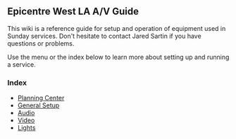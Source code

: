 ## Epicentre West LA A/V Guide

This wiki is a reference guide for setup and operation of equipment used in Sunday services. Don't hesitate to contact Jared Sartin if you have questions or problems.

Use the menu or the index below to learn more about setting up and running a service.

### Index
- [Planning Center](pages/planning-center.md)
- [General Setup](pages/general-setup.md)
- [Audio](pages/audio.md)
- [Video](pages/video.md)
- [Lights](pages/lights.md)
